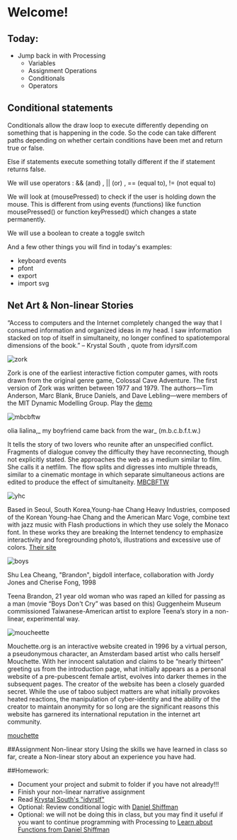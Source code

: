 # Welcome!

## Today:
- Jump back in with Processing
  - Variables
  - Assignment Operations
  - Conditionals
  - Operators

## Conditional statements

Conditionals allow the draw loop to execute differently depending on something that is happening in the code. So the code can take different paths depending on whether certain conditions have been met and return true or false.

Else if statements execute something totally different if the if statement returns false.

We will use operators : && (and) , || (or) , == (equal to), != (not equal to)

We will look at (mousePressed) to check if the user is holding down the mouse. This is different from using events (functions) like function mousePressed() or function keyPressed() which changes a state permanently.

We will use a boolean to create a toggle switch

And a few other things you will find in today's examples:
  - keyboard events
  - pfont
  - export
  - import svg

## Net Art & Non-linear Stories

  “Access to computers and the Internet completely changed the way that I consumed information and organized ideas in my head. I saw information stacked on top of itself in simultaneity, no longer confined to spatiotemporal dimensions of the book.”  – Krystal South , quote from idyrslf.com

  ![zork](https://classicreload.com/sites/default/files/msdos_zork1.jpg)

  Zork is one of the earliest interactive fiction computer games, with roots drawn from the original genre game, Colossal Cave Adventure. The first version of Zork was written between 1977 and 1979. The authors—Tim Anderson, Marc Blank, Bruce Daniels, and Dave Lebling—were members of the MIT Dynamic Modelling Group.
  Play the [demo](http://www.web-adventures.org/cgi-bin/webfrotz?s=ZorkDungeon&n=1709)

  ![mbcbftw](http://networkcultures.org/affiliatedresearchers/wp-content/uploads/sites/35/2016/02/olia-lialina-20-years-of-my-boyfriend-came-back-from-the-war-large-107395.jpg)

  olia lialina,_ my boyfriend came back from the war_ (m.b.c.b.f.t.w.)

  It tells the story of two lovers who reunite after an unspecified conflict. Fragments of dialogue convey the difficulty they have reconnecting, though not explicitly stated. She approaches the web as a medium similar to film. She calls it a netfilm. The flow splits and digresses into multiple threads, similar to a cinematic montage in which separate simultaneous actions are edited to produce the effect of simultaneity.
  [MBCBFTW](http://www.teleportacia.org/war/wara.htm)

  ![yhc](https://www.artpapers.org/wp-content/uploads/2018/03/yhchi_003-e1525200770884.jpg)

  Based in Seoul, South Korea,Young-hae Chang Heavy Industries, composed of the Korean Young-hae Chang and the American Marc Voge, combine text with jazz music with Flash productions in which they use solely the Monaco font. In these works they are breaking the Internet tendency to emphasize interactivity and foregrounding photo’s, illustrations and excessive use of colors.
  [Their site](http://www.yhchang.com/)

  ![boys](https://anthology.rhizome.org/user/pages/12.brandon/bigdoll.png)

  Shu Lea Cheang, "Brandon", bigdoll interface,
   collaboration with Jordy Jones and Cherise Fong, 1998

   Teena Brandon, 21 year old woman who was raped an killed for passing as a man  (movie “Boys Don't Cry” was based on this)
  Guggenheim Museum commissioned Taiwanese-American artist to explore Teena’s story in a non-linear, experimental way.

![moucheette](http://neddam.info/site/wp-content/gallery/mouchette/mouchette01.jpg)

Mouchette.org is an interactive website created in 1996 by a virtual person, a pseudonymous character, an Amsterdam based artist who calls herself Mouchette. With her innocent salutation and claims to be “nearly thirteen” greeting us from the introduction page, what initially appears as a personal website of a pre-pubescent female artist, evolves into darker themes in the subsequent pages.
The creator of the website has been a closely guarded secret. While the use of taboo subject matters are what initially provokes heated reactions, the manipulation of cyber-identity and the ability of the creator to maintain anonymity for so long are the significant reasons this website has garnered its international reputation in the internet art community.

  [mouchette](http://www.mouchette.org/index.html)

##Assignment
Non-linear story
Using the skills we have learned in class so far, create a Non-linear story about an experience you have had.


##Homework:

- Document your project and submit to folder if you have not already!!!
- Finish your non-linear narrative assignment
- Read [Krystal South's "idyrslf"](http://idyrself.com/)
- Optional: Review conditional logic with [Daniel Shiffman](https://www.youtube.com/watch?v=mVq7Ms01RjA&list=PLRqwX-V7Uu6YqykuLs00261JCqnL_NNZ_&index=2)
- Optional: we will not be doing this in class, but you may find it useful if you want to continue programming with Processing to [Learn about Functions from Daniel Shiffman](https://www.youtube.com/watch?v=XCu7JSkgl04&list=PLRqwX-V7Uu6ajGB2OI3hl5DZsD1Fw1WzR&index=1)
